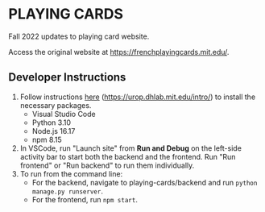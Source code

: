 # PLAYING CARDS

Fall 2022 updates to playing card website.

Access the original website at https://frenchplayingcards.mit.edu/.


## Developer Instructions

1. Follow instructions [here](https://urop.dhlab.mit.edu/intro/) (https://urop.dhlab.mit.edu/intro/) to install the necessary packages.
    - Visual Studio Code
    - Python 3.10
    - Node.js 16.17
    - npm 8.15
2. In VSCode, run "Launch site" from **Run and Debug** on the left-side activity bar to start both the backend and the frontend. Run "Run frontend" or "Run backend" to run them individually.
3. To run from the command line:
    - For the backend, navigate to playing-cards/backend and run `python manage.py runserver`. 
    - For the frontend, run `npm start`. 